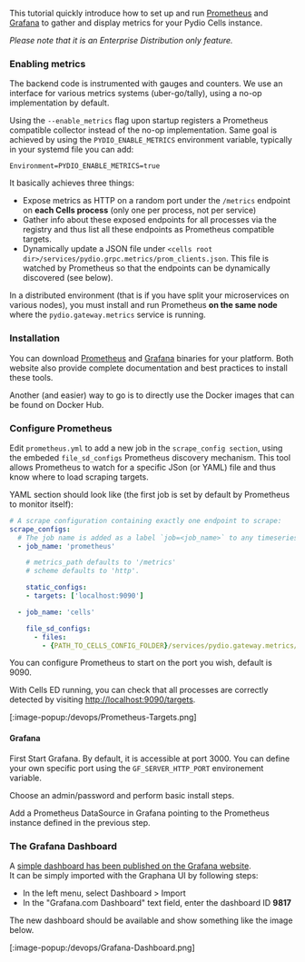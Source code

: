This tutorial quickly introduce how to set up and run [Prometheus](https://prometheus.io) and [Grafana](https://grafana.com) to gather and display metrics for your Pydio Cells instance.

_Please note that it is an Enterprise Distribution only feature._

### Enabling metrics

The backend code is instrumented with gauges and counters. We use an interface for various metrics systems (uber-go/tally), using a no-op implementation by default.

Using the `--enable_metrics` flag upon startup registers a Prometheus compatible collector instead of the no-op implementation.
Same goal is achieved by using the `PYDIO_ENABLE_METRICS` environment variable, typically in your systemd file you can add:

`Environment=PYDIO_ENABLE_METRICS=true`

It basically achieves three things:

- Expose metrics as HTTP on a random port under the `/metrics` endpoint on **each Cells process** (only one per process, not per service)
- Gather info about these exposed endpoints for all processes via the registry and thus list all these endpoints as Prometheus compatible targets.
- Dynamically update a JSON file under `<cells root dir>/services/pydio.grpc.metrics/prom_clients.json`. This file is watched by Prometheus so that the endpoints can be dynamically discovered (see below).

In a distributed environment (that is if you have split your microservices on various nodes), you must install and run Prometheus **on the same node** where the `pydio.gateway.metrics` service is running.

### Installation

You can download [Prometheus](https://prometheus.io/download/) and [Grafana](https://grafana.com/grafana/download) binaries for your platform.
Both website also provide complete documentation and best practices to install these tools.

Another (and easier) way to go is to directly use the Docker images that can be found on Docker Hub.

### Configure Prometheus

Edit `prometheus.yml` to add a new job in the `scrape_config section`, using the embeded `file_sd_configs` Prometheus discovery mechanism.
This tool allows Prometheus to watch for a specific JSon (or YAML) file and thus know where to load scraping targets.

YAML section should look like (the first job is set by default by Prometheus to monitor itself):

```yaml
# A scrape configuration containing exactly one endpoint to scrape:
scrape_configs:
  # The job name is added as a label `job=<job_name>` to any timeseries scraped from this config.
  - job_name: 'prometheus'

    # metrics_path defaults to '/metrics'
    # scheme defaults to 'http'.

    static_configs:
    - targets: ['localhost:9090']

  - job_name: 'cells'

    file_sd_configs:
      - files:
        - {PATH_TO_CELLS_CONFIG_FOLDER}/services/pydio.gateway.metrics/prom_clients.json
```

You can configure Prometheus to start on the port you wish, default is 9090.

With Cells ED running, you can check that all processes are correctly detected by visiting [http://localhost:9090/targets](http://localhost:9090/targets).

[:image-popup:/devops/Prometheus-Targets.png]

#### Grafana

First Start Grafana. By default, it is accessible at port 3000. You can define your own specific port using the `GF_SERVER_HTTP_PORT` environement variable.

Choose an admin/password and perform basic install steps.

Add a Prometheus DataSource in Grafana pointing to the Prometheus instance defined in the previous step.

### The Grafana Dashboard

A [simple dashboard has been published on the Grafana website](https://grafana.com/dashboards/9817).  
It can be simply imported with the Graphana UI by following steps:

- In the left menu, select Dashboard > Import
- In the "Grafana.com Dashboard" text field, enter the dashboard ID **9817**

The new dashboard should be available and show something like the image below.

[:image-popup:/devops/Grafana-Dashboard.png]
